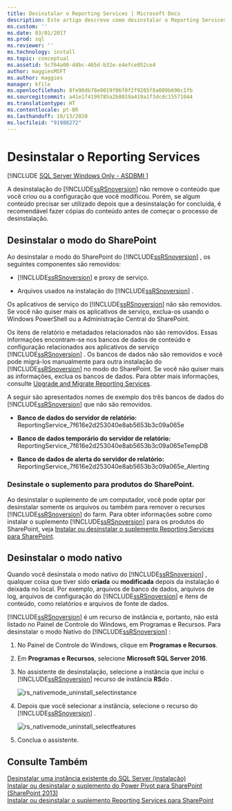 ```yaml
---
title: Desinstalar o Reporting Services | Microsoft Docs
description: Este artigo descreve como desinstalar o Reporting Services, que não remove o conteúdo que você criou ou a configuração que você modificou.
ms.custom: ''
ms.date: 03/01/2017
ms.prod: sql
ms.reviewer: ''
ms.technology: install
ms.topic: conceptual
ms.assetid: 5c764a00-d4bc-465d-b32e-e4efce052ce4
author: maggiesMSFT
ms.author: maggies
manager: kfile
ms.openlocfilehash: 8fe90db78e0019f06f0f2f9285f8a089b696c1fb
ms.sourcegitcommit: a41e1f4199785a2b8019a419a1f3dcdc15571044
ms.translationtype: HT
ms.contentlocale: pt-BR
ms.lasthandoff: 10/13/2020
ms.locfileid: "91988272"
---
```

# <a name="uninstall-reporting-services"></a>Desinstalar o Reporting Services
[!INCLUDE [SQL Server Windows Only - ASDBMI ](../../includes/applies-to-version/sql-windows-only-asdbmi.md)]

  A desinstalação do [!INCLUDE[ssRSnoversion](../../includes/ssrsnoversion-md.md)] não remove o conteúdo que você criou ou a configuração que você modificou. Porém, se algum conteúdo precisar ser utilizado depois que a desinstalação for concluída, é recomendável fazer cópias do conteúdo antes de começar o processo de desinstalação.  
  
## <a name="uninstall-sharepoint-mode"></a>Desinstalar o modo do SharePoint  
 Ao desinstalar o modo do SharePoint do [!INCLUDE[ssRSnoversion](../../includes/ssrsnoversion-md.md)] , os seguintes componentes são removidos:  
  
-   [!INCLUDE[ssRSnoversion](../../includes/ssrsnoversion-md.md)] e proxy de serviço.  
  
-   Arquivos usados na instalação do [!INCLUDE[ssRSnoversion](../../includes/ssrsnoversion-md.md)] .  
  
 Os aplicativos de serviço do [!INCLUDE[ssRSnoversion](../../includes/ssrsnoversion-md.md)] não são removidos. Se você não quiser mais os aplicativos de serviço, exclua-os usando o Windows PowerShell ou a Administração Central do SharePoint.  
  
 Os itens de relatório e metadados relacionados não são removidos. Essas informações encontram-se nos bancos de dados de conteúdo e configuração relacionados aos aplicativos de serviço [!INCLUDE[ssRSnoversion](../../includes/ssrsnoversion-md.md)] . Os bancos de dados não são removidos e você pode migrá-los manualmente para outra instalação do [!INCLUDE[ssRSnoversion](../../includes/ssrsnoversion-md.md)] no modo do SharePoint. Se você não quiser mais as informações, exclua os bancos de dados. Para obter mais informações, consulte [Upgrade and Migrate Reporting Services](../../reporting-services/install-windows/upgrade-and-migrate-reporting-services.md).  
  
 A seguir são apresentados nomes de exemplo dos três bancos de dados do [!INCLUDE[ssRSnoversion](../../includes/ssrsnoversion-md.md)] que não são removidos.  
  
-   **Banco de dados do servidor de relatório:** ReportingService_7f616e2d253040e8ab5653b3c09a065e  
  
-   **Banco de dados temporário do servidor de relatório:** ReportingService_7f616e2d253040e8ab5653b3c09a065eTempDB  
  
-   **Banco de dados de alerta do servidor de relatório:** ReportingService_7f616e2d253040e8ab5653b3c09a065e_Alerting  
  
### <a name="uninstall-the-add-in-for-sharepoint-products"></a>Desinstale o suplemento para produtos do SharePoint.  
 Ao desinstalar o suplemento de um computador, você pode optar por desinstalar somente os arquivos ou também para remover o recursos [!INCLUDE[ssRSnoversion](../../includes/ssrsnoversion-md.md)] do farm. Para obter informações sobre como instalar o suplemento [!INCLUDE[ssRSnoversion](../../includes/ssrsnoversion-md.md)] para os produtos do SharePoint, veja [Instalar ou desinstalar o suplemento Reporting Services para SharePoint](../../reporting-services/install-windows/install-or-uninstall-the-reporting-services-add-in-for-sharepoint.md).  
  
## <a name="uninstall-native-mode"></a>Desinstalar o modo nativo  
 Quando você desinstala o modo nativo do [!INCLUDE[ssRSnoversion](../../includes/ssrsnoversion-md.md)] , qualquer coisa que tiver sido **criada** ou **modificada** depois da instalação é deixada no local. Por exemplo, arquivos de banco de dados, arquivos de log, arquivos de configuração do [!INCLUDE[ssRSnoversion](../../includes/ssrsnoversion-md.md)] e itens de conteúdo, como relatórios e arquivos de fonte de dados.  
  
 [!INCLUDE[ssRSnoversion](../../includes/ssrsnoversion-md.md)] é um recurso de instância e, portanto, não está listado no Painel de Controle do Windows, em Programas e Recursos. Para desinstalar o modo Nativo do [!INCLUDE[ssRSnoversion](../../includes/ssrsnoversion-md.md)] :  
  
1.  No Painel de Controle do Windows, clique em **Programas e Recursos**.  
  
2.  Em **Programas e Recursos**, selecione **Microsoft SQL Server 2016**.  
  
3.  No assistente de desinstalação, selecione a instância que inclui o  [!INCLUDE[ssRSnoversion](../../includes/ssrsnoversion-md.md)] recurso de instância **RS**do .  
  
     ![rs_nativemode_uninstall_selectinstance](../../sql-server/install/media/rs-nativemode-uninstall-selectinstance.gif "rs_nativemode_uninstall_selectinstance")  
  
4.  Depois que você selecionar a instância, selecione o recurso do [!INCLUDE[ssRSnoversion](../../includes/ssrsnoversion-md.md)] .  
  
     ![rs_nativemode_uninstall_selectfeatures](../../sql-server/install/media/rs-nativemode-uninstall-selectfeatures.gif "rs_nativemode_uninstall_selectfeatures")  
  
5.  Conclua o assistente.  
  
## <a name="see-also"></a>Consulte Também  
 [Desinstalar uma instância existente do SQL Server &#40;instalação&#41;](../../sql-server/install/uninstall-an-existing-instance-of-sql-server-setup.md)   
 [Instalar ou desinstalar o suplemento do Power Pivot para SharePoint &#40;SharePoint 2013&#41;](/analysis-services/instances/install-windows/install-or-uninstall-the-power-pivot-for-sharepoint-add-in-sharepoint-2013)   
 [Instalar ou desinstalar o suplemento Reporting Services para SharePoint](../../reporting-services/install-windows/install-or-uninstall-the-reporting-services-add-in-for-sharepoint.md)  
  
